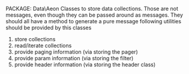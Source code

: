 PACKAGE: Data\Aeon 
Classes to store data collections. Those are not messages, even though they can be passed around as messages.
They should all have a method to generate a pure message
following utilities should be provided by this classes
1. store collections
2. read/iterate collections
3. provide paging information (via storing the pager)
4. provide param information  (via storing the filter)
5. provide header information (via storing the header class)